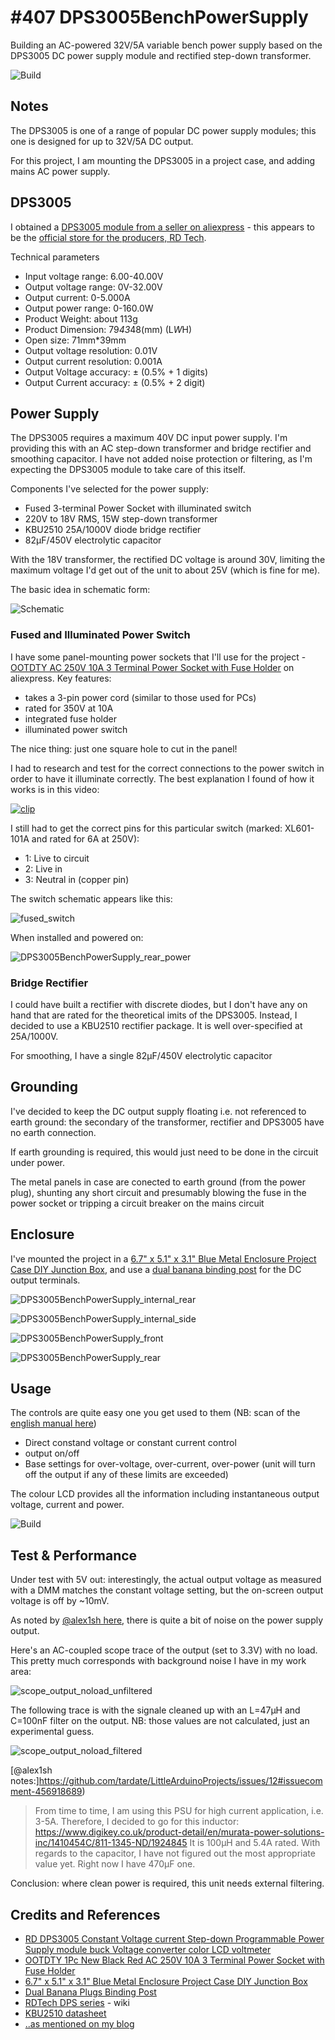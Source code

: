 # #407 DPS3005BenchPowerSupply

Building an AC-powered 32V/5A variable bench power supply based on the DPS3005 DC power supply module and rectified step-down transformer.

![Build](./assets/DPS3005BenchPowerSupply_build.jpg?raw=true)

## Notes

The DPS3005 is one of a range of popular DC power supply modules; this one is designed for up to 32V/5A DC output.

For this project, I am mounting the DPS3005 in a project case, and adding mains AC power supply.


## DPS3005

I obtained a [DPS3005 module from a seller on aliexpress](https://www.aliexpress.com/item/RD-DPS3005-Constant-Voltage-current-Step-down-Programmable-Power-Supply-module-buck-Voltage-converter-color-LCD/32684316119.html) - this appears to be the
[official store for the producers, RD Tech](https://rdtech.aliexpress.com/store/all-wholesale-products/923042.html).

Technical parameters

* Input voltage range:  6.00-40.00V
* Output voltage range:  0V-32.00V
* Output current: 0-5.000A
* Output power range: 0-160.0W
* Product Weight: about 113g
* Product Dimension: 79*43*48(mm) (L*W*H)
* Open size:  71mm*39mm
* Output voltage resolution: 0.01V
* Output current resolution: 0.001A
* Output Voltage accuracy: ± (0.5% + 1 digits)
* Output Current accuracy: ± (0.5% + 2 digit)

## Power Supply

The DPS3005 requires a maximum 40V DC input power supply. I'm providing this with an AC step-down transformer and bridge rectifier and smoothing capacitor.
I have not added noise protection or filtering, as I'm expecting the DPS3005 module to take care of this itself.

Components I've selected for the power supply:

* Fused 3-terminal Power Socket with illuminated switch
* 220V to 18V RMS, 15W step-down transformer
* KBU2510 25A/1000V diode bridge rectifier
* 82µF/450V electrolytic capacitor

With the 18V transformer, the rectified DC voltage is around 30V, limiting the maximum voltage I'd get out of the unit to about 25V (which is fine for me).

The basic idea in schematic form:

![Schematic](./assets/DPS3005BenchPowerSupply_schematic.jpg?raw=true)


### Fused and Illuminated Power Switch

I have some panel-mounting power sockets that I'll use for the project - [OOTDTY AC 250V 10A 3 Terminal Power Socket with Fuse Holder](https://www.aliexpress.com/item/J34-Free-Shipping-1Pc-New-Black-Red-AC-250V-10A-3-Terminal-Power-Socket-with-Fuse/32578730682.html) on aliexpress. Key features:

* takes a 3-pin power cord (similar to those used for PCs)
* rated for 350V at 10A
* integrated fuse holder
* illuminated power switch

The nice thing: just one square hole to cut in the panel!

I had to research and test for the correct connections to the power switch in order to have it illuminate correctly.
The best explanation I found of how it works is in this video:

[![clip](https://img.youtube.com/vi/V4kPE8B1HCI/0.jpg)](https://www.youtube.com/watch?v=V4kPE8B1HCI?t=73)

I still had to get the correct pins for this particular switch (marked: XL601-101A and rated for 6A at 250V):

* 1: Live to circuit
* 2: Live in
* 3: Neutral in (copper pin)

The switch schematic appears like this:

![fused_switch](./assets/fused_switch.jpg?raw=true)


When installed and powered on:

![DPS3005BenchPowerSupply_rear_power](./assets/DPS3005BenchPowerSupply_rear_power.jpg?raw=true)


### Bridge Rectifier

I could have built a rectifier with discrete diodes, but I don't have any on hand that are rated for the theoretical imits of the DPS3005.
Instead, I decided to use a KBU2510 rectifier package. It is well over-specified at 25A/1000V.

For smoothing, I have a single 82µF/450V electrolytic capacitor


## Grounding

I've decided to keep the DC output supply floating i.e. not referenced to earth ground: the secondary of the transformer, rectifier and DPS3005 have no earth connection.

If earth grounding is required, this would just need to be done in the circuit under power.

The metal panels in case are conected to earth ground (from the power plug), shunting any short circuit and presumably blowing the fuse in the power socket
or tripping a circuit breaker on the mains circuit


## Enclosure

I've mounted the project in a
[6.7" x 5.1" x 3.1" Blue Metal Enclosure Project Case DIY Junction Box](https://www.aliexpress.com/item/6-7-x-5-1-x-3-1-Blue-Metal-Enclosure-Project-Case-DIY-Junction-Box/32825937652.html),
and use a
[dual banana binding post](https://www.aliexpress.com/store/product/A07-2Pcs-Lot-Connecter-Banana-Plug-Gold-Plate-Red-Black-Connector-Terminal-Banana-Plugs-Binding-Post/1939636_32848481643.html)
for the DC output terminals.


![DPS3005BenchPowerSupply_internal_rear](./assets/DPS3005BenchPowerSupply_internal_rear.jpg?raw=true)

![DPS3005BenchPowerSupply_internal_side](./assets/DPS3005BenchPowerSupply_internal_side.jpg?raw=true)

![DPS3005BenchPowerSupply_front](./assets/DPS3005BenchPowerSupply_front.jpg?raw=true)

![DPS3005BenchPowerSupply_rear](./assets/DPS3005BenchPowerSupply_rear.jpg?raw=true)


## Usage

The controls are quite easy one you get used to them (NB: scan of the [english manual here](./assets/manual-en.pdf))

* Direct constand voltage or constant current control
* output on/off
* Base settings for over-voltage, over-current, over-power (unit will turn off the output if any of these limits are exceeded)

The colour LCD provides all the information including instantaneous output voltage, current and power.


![Build](./assets/DPS3005BenchPowerSupply_build.jpg?raw=true)


## Test & Performance

Under test with 5V out: interestingly, the actual output voltage as measured with a DMM matches the constant voltage setting, but the on-screen
output voltage is off by ~10mV.

As noted by [@alex1sh here](https://github.com/tardate/LittleArduinoProjects/issues/12),
there is quite a bit of noise on the power supply output.

Here's an AC-coupled scope trace of the output (set to 3.3V) with no load.
This pretty much corresponds with background noise I have in my work area:

![scope_output_noload_unfiltered](./assets/scope_output_noload_unfiltered.gif?raw=true)

The following trace is with the signale cleaned up with an L=47µH and C=100nF filter on the output.
NB: those values are not calculated, just an experimental guess.

![scope_output_noload_filtered](./assets/scope_output_noload_filtered.gif?raw=true)

[@alex1sh notes:]https://github.com/tardate/LittleArduinoProjects/issues/12#issuecomment-456918689)

> From time to time, I am using this PSU for high current application, i.e. 3-5A. Therefore, I decided to go for this inductor:
> https://www.digikey.co.uk/product-detail/en/murata-power-solutions-inc/1410454C/811-1345-ND/1924845
> It is 100µH and 5.4A rated. With regards to the capacitor, I have not figured out the most appropriate value yet. Right now I have 470µF one.

Conclusion: where clean power is required, this unit needs external filtering.


## Credits and References
* [RD DPS3005 Constant Voltage current Step-down Programmable Power Supply module buck Voltage converter color LCD voltmeter](https://www.aliexpress.com/item/RD-DPS3005-Constant-Voltage-current-Step-down-Programmable-Power-Supply-module-buck-Voltage-converter-color-LCD/32684316119.html)
* [OOTDTY 1Pc New Black Red AC 250V 10A 3 Terminal Power Socket with Fuse Holder](https://www.aliexpress.com/item/J34-Free-Shipping-1Pc-New-Black-Red-AC-250V-10A-3-Terminal-Power-Socket-with-Fuse/32578730682.html)
* [6.7" x 5.1" x 3.1" Blue Metal Enclosure Project Case DIY Junction Box](https://www.aliexpress.com/item/6-7-x-5-1-x-3-1-Blue-Metal-Enclosure-Project-Case-DIY-Junction-Box/32825937652.html)
* [Dual Banana Plugs Binding Post](https://www.aliexpress.com/store/product/A07-2Pcs-Lot-Connecter-Banana-Plug-Gold-Plate-Red-Black-Connector-Terminal-Banana-Plugs-Binding-Post/1939636_32848481643.html)
* [RDTech DPS series](https://sigrok.org/wiki/RDTech_DPS_series) - wiki
* [KBU2510 datasheet](https://www.mouser.com/ds/2/80/KBU25005-G_KBU2510-G-1246.pdf)
* [..as mentioned on my blog](https://blog.tardate.com/2018/08/leap407-ac-powered-dps3005-bench-supply.html)

